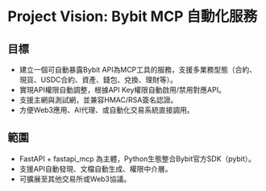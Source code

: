 # Project Vision: Bybit MCP 自動化服務

## 目標
- 建立一個可自動暴露Bybit API為MCP工具的服務，支援多業務型態（合約、現貨、USDC合約、資產、錢包、兌換、理財等）。
- 實現API權限自動調整，根據API Key權限自動啟用/禁用對應API。
- 支援主網與測試網，並兼容HMAC/RSA簽名認證。
- 方便Web3應用、AI代理、或自動化交易系統直接調用。

## 範圍
- FastAPI + fastapi_mcp 為主體，Python生態整合Bybit官方SDK（pybit）。
- 支援API自動發現、文檔自動生成、權限中介層。
- 可擴展至其他交易所或Web3協議。 